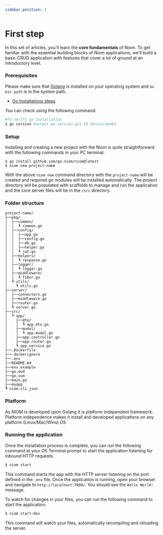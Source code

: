 ```yaml
---
sidebar_position: 1
---
```


# First step

In this set of articles, you'll learn the **core fundamentals** of Niom. To get familiar with the essential building blocks of Niom applications, we'll build a basic CRUD application with features that cover a lot of ground at an introductory level.

### Prerequisites

Please make sure that [Golang](https://go.dev) is installed on your operating system and `Go bin path` is in the system path.

* [Go Installations steps](https://go.dev/doc/install)

You can check using the following command:
```bash
#To verify go installation
$ go version #output go version go1.19 darwin/amd64
```


### Setup

Installing and creating a new project with the Niom is quite straightforward with the following commands in your PC terminal:

```base
$ go install github.com/go-niom/niom@latest  
$ niom new project-name 
```
With the above `niom new` command directory with the `project-name` will be created and required go modules will be installed automatically. The project directory will be populated with scaffolds to manage and run the application and the core server files will be in the `/src` directory.

### Folder structure

```
project-name/
├──pkg/
│  ├──common/
│  │  ┗ common.go
│  ├──config/
│  │  ├──app.go
│  │  ├──config.go
│  │  ├──db.go
│  │  ├──helper.go
│  │  ┗ jwt.go
│  ├──helpers/
│  │  ┗ response.go
│  ├──logger/
│  │  ┗ logger.go
│  ├──middleware/
│  │  ┗ fiber.go
│  ┗ utils/
│    ┗ utils.go
├──server/
│  ├──connecters.go
│  ├──middleware.go
│  ├──router.go
│  ┗ server.go
├──src/
│  ┗ app/
│    ├──dto/
│    │  ┗ app.dto.go
│    ├──model/
│    │  ┗ app.model.go
│    ├──app.controller.go
│    ├──app.router.go
│    ┗ app.service.go
├──.Dockerfile
├──.dockerignore
├──.env
├──README.md
├──env.example
├──go.mod
├──go.sum
├──main.go
├──myapp
┗ niom-cli.json
```

### Platform

As NIOM is developed upon Golang it is platform independent framework. Platform independence makes it install and developed applications on any platform (Linux/Mac/Wins) OS

### Running the application

Once the installation process is complete, you can run the following command at your OS Terminal prompt to start the application listening for inbound HTTP requests:

```bash
$ niom start
```

This command starts the app with the HTTP server listening on the port defined in the `.env` file. Once the application is running, open your browser and navigate to `http://localhost:7000/`. You should see the `Hello World!` message.

To watch for changes in your files, you can run the following command to start the application:

```bash
$ niom start:dev
```

This command will watch your files, automatically recompiling and reloading the server.